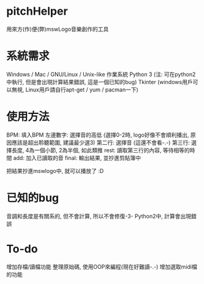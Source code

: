 pitchHelper
===========

用來方(作)便(弊)mswLogo音樂創作的工具

系統需求
========
Windows / Mac / GNU/Linux / Unix-like 作業系統
Python 3  (注: 可在python2中執行, 但是會出現計算結果錯誤, 這是一個已知的bug)
Tkinter (windows用戶可以無視, Linux用戶請自行apt-get / yum / pacman一下)

使用方法
========
BPM: 填入BPM
左邊數字: 選擇音的高低  (選擇0-2時, logo好像不會順利播出, 原因應該是超出聆聽範圍, 建議最少選3)
第二行: 選擇音 (這還不會看-.-)
第三行: 選擇長度, 4為一個小節, 2為半個, 如此類推
rest: 讀取第三行的內容, 等待相等的時間
add: 加入已讀取的音
final: 輸出結果, 並抄進剪貼簿中

把結果抄進mswlogo中, 就可以播放了 :D

已知的bug
=========
音調和長度是有關系的, 但不會計算, 所以不會修復-3-
Python2中, 計算會出現錯誤

To-do
=====
增加存檔/讀檔功能
整理原始碼, 使用OOP來編程(現在好難讀-.-)
增加選取midi檔的功能

